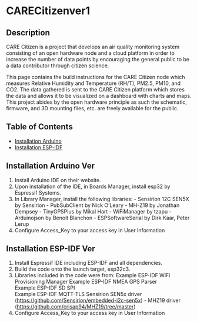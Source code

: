 # CARECitizenver1

## Description
CARE Citizen is a project that develops an air quality monitoring system consisting of an open hardware node and a cloud platform in order to increase the number of data points by encouraging the general public to be a data contributor through citizen science. 

This page contains the build instructions for the CARE Citizen node which measures Relative Humidity and Temperature (RH/T), PM2.5, PM10, and CO2. The data gathered is sent to the CARE Citizen platform which stores the data and allows it to be visualized on a dashboard with charts and maps. This project abides by the open hardware principle as such the schematic, firmware, and 3D mounting files, etc. are freely available for the public.

## Table of Contents
- [Installation Arduino](#installation-arduino-ver)
- [Installation ESP-IDF](#installation-esp-idf-ver)


## Installation Arduino Ver

1. Install Arduino IDE on their website.
2. Upon installation of the IDE, in Boards Manager, install esp32 by Espressif Systems.
3. In Library Manager, install the following libraries:
        - Sensirion 12C SEN5X by Sensirion
        - PubSubClient by Nick O’Leary
        - MH-Z19 by Jonathan Dempsey
        - TinyGPSPlus by Mikal Hart
        - WiFiManager by tzapu
        - Arduinojson by Benoit Blanchon
        - ESPSoftwareSerial by Dirk Kaar, Peter Lerup
4. Configure Access_Key to your access key in User Information

## Installation ESP-IDF Ver
1. Install Espressif IDE including ESP-IDF and all dependencies.
2. Build the code onto the launch target, esp32c3.
3. Libraries included in the code were from:
   Example ESP-IDF WiFi Provisioning Manager
   Example ESP-IDF NMEA GPS Parser  
   Example ESP-IDF SD SPI   
   Example ESP-IDF MQTT-TLS
   Sensirion SEN5x driver (https://github.com/Sensirion/embedded-i2c-sen5x)
        - MHZ19 driver (https://github.com/crisap94/MHZ19/tree/master)
5. Configure Access_Key to your access key in User Information

